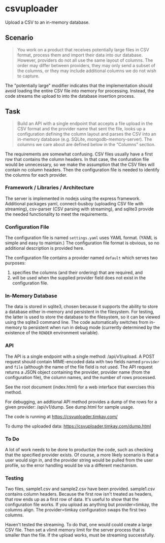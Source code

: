# csvuploader

Upload a CSV to an in-memory database.

## Scenario

> You work on a product that receives potentially large files in CSV format, process them and import their data into our database. However, providers do not all use the same layout of columns. The order may differ between providers, they may only send a subset of the columns, or they may include additional columns we do not wish to capture.

The "potentially large" modifier indicates that the implementation should avoid loading the entire CSV file into memory for processing. Instead, the code streams the upload to into the database insertion process.

## Task
> Build an API with a single endpoint that accepts a file upload in the CSV format and the provider name that sent the file, looks up a configuration defining the column layout and parses the CSV into an in-memory database (e.g. SQLite, mongodb-memory-server). The columns we care about are defined below in the “Columns” section.

The requirements are somewhat confusing. CSV files usually have a first row that contains the column headers. In that case, the confuration file would be unnecessary, so we make the assumption that the CSV files will contain no column headers. Then the configuration file is needed to identify the columns for each provider.

### Framework / Libraries / Architecture

The server is implemented in nodejs using the express framework. Additional packages yaml, connect-busboy (uploading CSV file with streaming), csv-parser (CSV parsing with streaming), and sqlite3 provide the needed functionality to meet the requirements.

### Configuration File

The configuration file is named `settings.yaml` uses YAML format. (YAML is simple and easy to maintain.) The configuration file format is obvious, so no additional description is provided here.

The configuration file contains a provider named `default` which serves two purposes:

1. specifies the columns (and their ordering) that are required, and
2. will be used when the supplied provider field does not exist in the configuration file.

### In-Memory Database

The data is stored in sqlite3, chosen because it supports the ability to store a database either in-memory and persistent in the filesystem. For testing, the latter is used to store the database to the filesystem, so it can be viewed using the sqlite3 command line. The code automatically switches from in-memory to persistent when run in debug mode (currently determined by the existence of the `RENDER` environment variable).

### API

The API is a single endpoint with a single method: /api/v1/upload. A POST request should contain MIME-encoded data with two fields named `provider` and `file` (although the name of the file field is not used. The API request returns a JSON object containing the provider, provider name (from the configuration file), the column names, and the number of rows processed.

See the root document (index.html) for a web interface that exercises this method.

For debugging, an addtional API method provides a dump of the rows for a given provider: /api/v1/dump. See dump.html for sample usage.

The code is running at https://csvuploader.timkay.com/

To dump the uploaded data: https://csvuploader.timkay.com/dump.html

### To Do

A lot of work needs to be done to productize the code, such as checking that the specified provider exists. Of course, a more likely scenario is that a user would sign in, and the provider string would be pulled from the user profile, so the error handling would be via a different mechanism.

### Testing

Two files, sample1.csv and sample2.csv have been provided. sample1.csv contains column headers. Because the first row isn't treated as headers, that row ends up as a first row of data. It's useful to show that the configuration file works. If you upload as anything but provider=timkay, the columns align. The provider=timkay configuration swaps the first two columns.

Haven't tested the streaming. To do that, one would could create a large CSV file. Then set a vlimit memory limit for the server process that is smaller than the file. If the upload works, must be streaming successfully.
